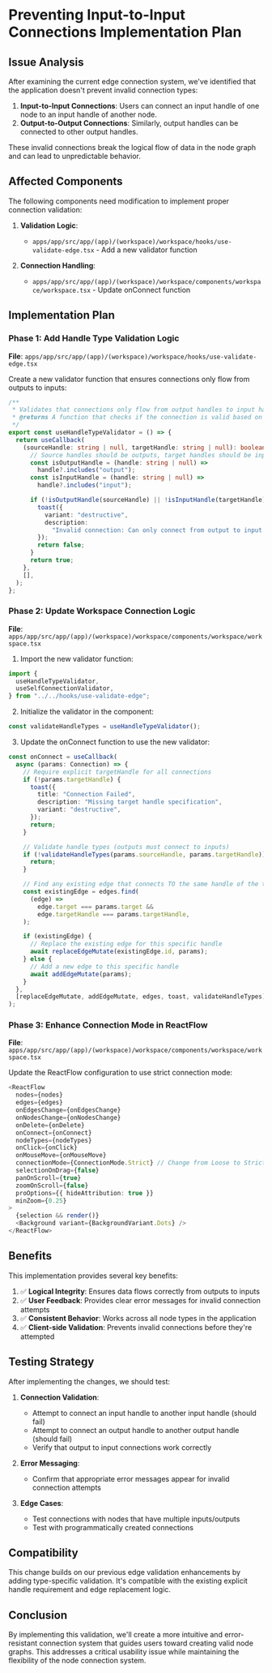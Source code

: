 # Preventing Input-to-Input Connections Implementation Plan

## Issue Analysis

After examining the current edge connection system, we've identified that the application doesn't prevent invalid connection types:

1. **Input-to-Input Connections**: Users can connect an input handle of one node to an input handle of another node.
2. **Output-to-Output Connections**: Similarly, output handles can be connected to other output handles.

These invalid connections break the logical flow of data in the node graph and can lead to unpredictable behavior.

## Affected Components

The following components need modification to implement proper connection validation:

1. **Validation Logic**:

   - `apps/app/src/app/(app)/(workspace)/workspace/hooks/use-validate-edge.tsx` - Add a new validator function

2. **Connection Handling**:
   - `apps/app/src/app/(app)/(workspace)/workspace/components/workspace/workspace.tsx` - Update onConnect function

## Implementation Plan

### Phase 1: Add Handle Type Validation Logic

**File**: `apps/app/src/app/(app)/(workspace)/workspace/hooks/use-validate-edge.tsx`

Create a new validator function that ensures connections only flow from outputs to inputs:

```typescript
/**
 * Validates that connections only flow from output handles to input handles.
 * @returns A function that checks if the connection is valid based on handle types.
 */
export const useHandleTypeValidator = () => {
  return useCallback(
    (sourceHandle: string | null, targetHandle: string | null): boolean => {
      // Source handles should be outputs, target handles should be inputs
      const isOutputHandle = (handle: string | null) =>
        handle?.includes("output");
      const isInputHandle = (handle: string | null) =>
        handle?.includes("input");

      if (!isOutputHandle(sourceHandle) || !isInputHandle(targetHandle)) {
        toast({
          variant: "destructive",
          description:
            "Invalid connection: Can only connect from output to input.",
        });
        return false;
      }
      return true;
    },
    [],
  );
};
```

### Phase 2: Update Workspace Connection Logic

**File**: `apps/app/src/app/(app)/(workspace)/workspace/components/workspace/workspace.tsx`

1. Import the new validator function:

```typescript
import {
  useHandleTypeValidator,
  useSelfConnectionValidator,
} from "../../hooks/use-validate-edge";
```

2. Initialize the validator in the component:

```typescript
const validateHandleTypes = useHandleTypeValidator();
```

3. Update the onConnect function to use the new validator:

```typescript
const onConnect = useCallback(
  async (params: Connection) => {
    // Require explicit targetHandle for all connections
    if (!params.targetHandle) {
      toast({
        title: "Connection Failed",
        description: "Missing target handle specification",
        variant: "destructive",
      });
      return;
    }

    // Validate handle types (outputs must connect to inputs)
    if (!validateHandleTypes(params.sourceHandle, params.targetHandle)) {
      return;
    }

    // Find any existing edge that connects TO the same handle of the target node
    const existingEdge = edges.find(
      (edge) =>
        edge.target === params.target &&
        edge.targetHandle === params.targetHandle,
    );

    if (existingEdge) {
      // Replace the existing edge for this specific handle
      await replaceEdgeMutate(existingEdge.id, params);
    } else {
      // Add a new edge to this specific handle
      await addEdgeMutate(params);
    }
  },
  [replaceEdgeMutate, addEdgeMutate, edges, toast, validateHandleTypes],
);
```

### Phase 3: Enhance Connection Mode in ReactFlow

**File**: `apps/app/src/app/(app)/(workspace)/workspace/components/workspace/workspace.tsx`

Update the ReactFlow configuration to use strict connection mode:

```typescript
<ReactFlow
  nodes={nodes}
  edges={edges}
  onEdgesChange={onEdgesChange}
  onNodesChange={onNodesChange}
  onDelete={onDelete}
  onConnect={onConnect}
  nodeTypes={nodeTypes}
  onClick={onClick}
  onMouseMove={onMouseMove}
  connectionMode={ConnectionMode.Strict} // Change from Loose to Strict
  selectionOnDrag={false}
  panOnScroll={true}
  zoomOnScroll={false}
  proOptions={{ hideAttribution: true }}
  minZoom={0.25}
>
  {selection && render()}
  <Background variant={BackgroundVariant.Dots} />
</ReactFlow>
```

## Benefits

This implementation provides several key benefits:

1. ✅ **Logical Integrity**: Ensures data flows correctly from outputs to inputs
2. ✅ **User Feedback**: Provides clear error messages for invalid connection attempts
3. ✅ **Consistent Behavior**: Works across all node types in the application
4. ✅ **Client-side Validation**: Prevents invalid connections before they're attempted

## Testing Strategy

After implementing the changes, we should test:

1. **Connection Validation**:

   - Attempt to connect an input handle to another input handle (should fail)
   - Attempt to connect an output handle to another output handle (should fail)
   - Verify that output to input connections work correctly

2. **Error Messaging**:

   - Confirm that appropriate error messages appear for invalid connection attempts

3. **Edge Cases**:
   - Test connections with nodes that have multiple inputs/outputs
   - Test with programmatically created connections

## Compatibility

This change builds on our previous edge validation enhancements by adding type-specific validation. It's compatible with the existing explicit handle requirement and edge replacement logic.

## Conclusion

By implementing this validation, we'll create a more intuitive and error-resistant connection system that guides users toward creating valid node graphs. This addresses a critical usability issue while maintaining the flexibility of the node connection system.
